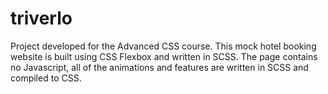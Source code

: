 # triverlo

Project developed for the Advanced CSS course. This mock hotel booking website is built using CSS Flexbox and written in SCSS. The page contains no Javascript, all of the animations and features are written in SCSS and compiled to CSS.

